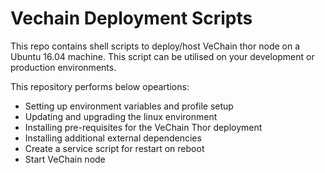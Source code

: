 # Vechain Deployment Scripts

This repo contains shell scripts to deploy/host VeChain thor node on a Ubuntu 16.04 machine. This script can be utilised on your development or production environments. 

This repository performs below opeartions:
  - Setting up environment variables and profile setup
  - Updating and upgrading the linux environment
  - Installing pre-requisites for the VeChain Thor deployment
  - Installing additional external dependencies
  - Create a service script for restart on reboot
  - Start VeChain node

